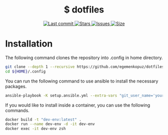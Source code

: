 <h1 align="center"> $ dotfiles </h1>

<div align="center">
    <a href="https://github.com/egemenkopuz/dotfiles/pulse">
      <img alt="Last commit" src="https://img.shields.io/github/last-commit/egemenkopuz/dotfiles?style=for-the-badge&color=F5E0DC&&logoColor=D9E0EE&labelColor=302D41"/>
    </a>
    <a href="https://github.com/egemenkopuz/dotfiles/stargazers">
      <img alt="Stars" src="https://img.shields.io/github/stars/egemenkopuz/dotfiles?style=for-the-badge&color=F5E0DC&&logoColor=D9E0EE&labelColor=302D41" />
    </a>
    <a href="https://github.com/egemenkopuz/dotfiles/issues">
      <img alt="Issues" src="https://img.shields.io/github/issues/egemenkopuz/dotfiles?style=for-the-badge&color=F5E0DC&logoColor=D9E0EE&labelColor=302D41" />
    </a>
    <a href="https://github.com/egemenkopuz/dotfiles">
      <img alt="Size" src="https://img.shields.io/github/repo-size/egemenkopuz/dotfiles?color=F5E0DC&label=SIZE&style=for-the-badge&logoColor=D9E0EE&labelColor=302D41" />
    </a>
</div>

# Installation

The following command clones the repository into .config in home directory.

```zsh
git clone --depth 1 --recursive https://github.com/egemenkopuz/dotfiles.git ${HOME}/.config
cd ${HOME}/.config
```

You can run the following command to use ansible to install the necessary packages.

```zsh
ansible-playbook -K setup.ansible.yml --extra-vars "git_user_name='your_name' git_user_email='your_email'"
```

If you would like to install inside a container, you can use the following commands.

```zsh
docker build -t "dev-env:latest" .
docker run --name dev-env -d -it dev-env
docker exec -it dev-env zsh
```
